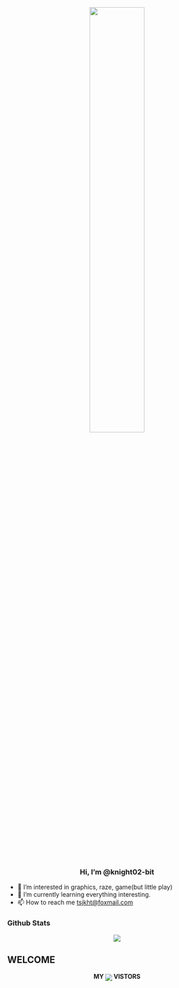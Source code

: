 

<div align="center">
<img src="https://rishavanand.github.io/static/images/greetings.gif" align="center" style="width: 50%" />
</div>  

### <div align="center">Hi, I’m @knight02-bit</div>  
- 👀 I’m interested in graphics, raze, game(but little play)
- 🌱 I’m currently learning everything interesting.
- 📫 How to reach me tsjkht@foxmail.com

### Github Stats   
<div align="center"><img src="https://github-readme-stats.vercel.app/api?username=rishavanand&show_icons=true&count_private=true&hide_border=true" align="center" /></div>  

## WELCOME
<div align="center">
  <b>MY </b><img src="https://profile-counter.glitch.me/knight02-bit/count.svg" align="center" /><b> VISTORS</b>
</div>



<br/>  
<!---
knight02-bit/knight02-bit is a ✨ special ✨ repository because its `README.md` (this file) appears on your GitHub profile.
You can click the Preview link to take a look at your changes.
--->
